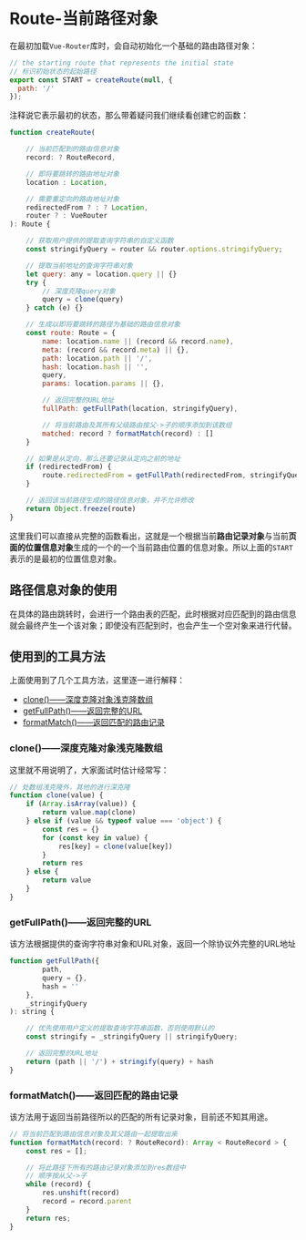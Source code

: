 # Route-当前路径对象

在最初加载`Vue-Router`库时，会自动初始化一个基础的路由路径对象：

```js
// the starting route that represents the initial state
// 标识初始状态的起始路径
export const START = createRoute(null, {
  path: '/'
});
```

注释说它表示最初的状态，那么带着疑问我们继续看创建它的函数：

```js
function createRoute(

    // 当前匹配到的路由信息对象
    record: ? RouteRecord,

    // 即将要跳转的路由地址对象
    location : Location,

    // 需要重定向的路由地址对象
    redirectedFrom ? : ? Location,
    router ? : VueRouter
): Route {

    // 获取用户提供的提取查询字符串的自定义函数
    const stringifyQuery = router && router.options.stringifyQuery;

    // 提取当前地址的查询字符串对象
    let query: any = location.query || {}
    try {
        // 深度克隆query对象
        query = clone(query)
    } catch (e) {}

    // 生成以即将要跳转的路径为基础的路由信息对象
    const route: Route = {
        name: location.name || (record && record.name),
        meta: (record && record.meta) || {},
        path: location.path || '/',
        hash: location.hash || '',
        query,
        params: location.params || {},

        // 返回完整的URL地址
        fullPath: getFullPath(location, stringifyQuery),

        // 将当前路由及其所有父级路由按父->子的顺序添加到该数组
        matched: record ? formatMatch(record) : []
    }

    // 如果是从定向，那么还要记录从定向之前的地址
    if (redirectedFrom) {
        route.redirectedFrom = getFullPath(redirectedFrom, stringifyQuery)
    }

    // 返回该当前路径生成的路径信息对象，并不允许修改
    return Object.freeze(route)
}
```

这里我们可以直接从完整的函数看出，这就是一个根据当前**路由记录对象**与当前**页面的位置信息对象**生成的一个的一个当前路由位置的信息对象。所以上面的`START`表示的是最初的位置信息对象。

## 路径信息对象的使用

在具体的路由跳转时，会进行一个路由表的匹配，此时根据对应匹配到的路由信息就会最终产生一个该对象；即使没有匹配到时，也会产生一个空对象来进行代替。

## 使用到的工具方法

上面使用到了几个工具方法，这里逐一进行解释：

- [clone()——深度克隆对象浅克隆数组](#clone%e6%b7%b1%e5%ba%a6%e5%85%8b%e9%9a%86%e5%af%b9%e8%b1%a1%e6%b5%85%e5%85%8b%e9%9a%86%e6%95%b0%e7%bb%84)
- [getFullPath()——返回完整的URL](#getfullpath%e8%bf%94%e5%9b%9e%e5%ae%8c%e6%95%b4%e7%9a%84url)
- [formatMatch()——返回匹配的路由记录](#formatmatch%e8%bf%94%e5%9b%9e%e5%8c%b9%e9%85%8d%e7%9a%84%e8%b7%af%e7%94%b1%e8%ae%b0%e5%bd%95)

### clone()——深度克隆对象浅克隆数组

这里就不用说明了，大家面试时估计经常写：

```js
// 处数组浅克隆外，其他的进行深克隆
function clone(value) {
    if (Array.isArray(value)) {
        return value.map(clone)
    } else if (value && typeof value === 'object') {
        const res = {}
        for (const key in value) {
            res[key] = clone(value[key])
        }
        return res
    } else {
        return value
    }
}
```

### getFullPath()——返回完整的URL

该方法根据提供的查询字符串对象和URL对象，返回一个除协议外完整的URL地址

```js
function getFullPath({
        path,
        query = {},
        hash = ''
    },
    _stringifyQuery
): string {

    // 优先使用用户定义的提取查询字符串函数，否则使用默认的
    const stringify = _stringifyQuery || stringifyQuery;

    // 返回完整的URL地址
    return (path || '/') + stringify(query) + hash
}
```

### formatMatch()——返回匹配的路由记录

该方法用于返回当前路径所以的匹配的所有记录对象，目前还不知其用途。

```js
// 将当前匹配到路由信息对象及其父路由一起提取出来
function formatMatch(record: ? RouteRecord): Array < RouteRecord > {
    const res = [];

    // 将此路径下所有的路由记录对象添加到res数组中
    // 顺序按从父->子
    while (record) {
        res.unshift(record)
        record = record.parent
    }
    return res;
}
```
